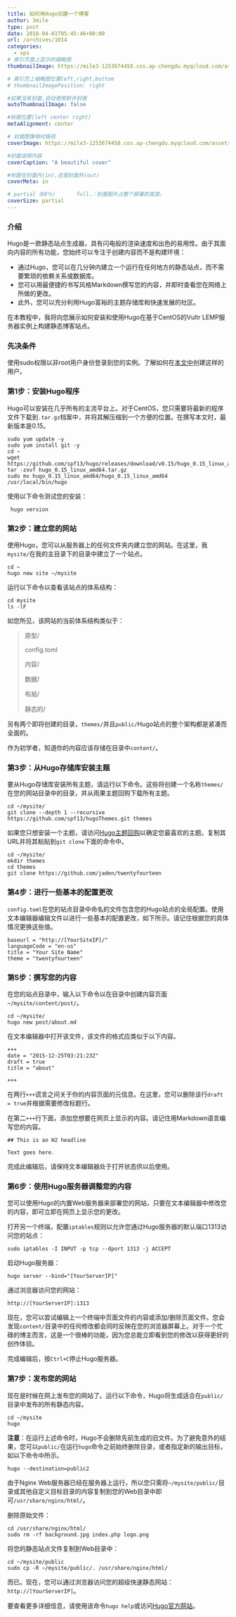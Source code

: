 ```yaml
---
title: 如何用Hugo创建一个博客
author: 3mile
type: post
date: 2018-04-01T05:45:46+00:00
url: /archives/1014
categories:
  - vps
# 索引页面上显示的缩略图
thumbnailImage: https://mile3-1253674458.cos.ap-chengdu.myqcloud.com/assets/cover/5.jpg

# 索引页上缩略图位置left,right,bottom
# thumbnailImagePosition: right

#如果没有封面,自动使用默许封面
autoThumbnailImage: false

#标题位置(left center right)
metaAlignment: center

# 封面图像相对路径
coverImage: https://mile3-1253674458.cos.ap-chengdu.myqcloud.com/assets/cover/5.jpg

#封面说明内容
coverCaption: "A beautiful cover"

#标题在封面内(in),还是封面外(out)
coverMeta: in

# partial（60％）		full，：封面图片占整个屏幕的高度。
coverSize: partial
---
```


### 介绍

Hugo是一款静态站点生成器，具有闪电般的渲染速度和出色的易用性。由于其面向内容的所有功能，您始终可以专注于创建内容而不是构建环境：

  * 通过Hugo，您可以在几分钟内建立一个运行在任何地方的静态站点，而不需要繁琐的依赖关系或数据库。
  * 您可以用最便捷的书写风格Markdown撰写您的内容，并即时查看您在网络上所做的更改。
  * 此外，您可以充分利用Hugo富裕的主题存储库和快速发展的社区。

在本教程中，我将向您展示如何安装和使用Hugo在基于CentOS的Vultr LEMP服务器实例上构建静态博客站点。

### 先决条件

使用sudo权限以非root用户身份登录到您的实例。了解如何在[本文中][1]创建这样的用户。

### 第1步：安装Hugo程序

Hugo可以安装在几乎所有的主流平台上。对于CentOS，您只需要将最新的程序文件下载到`.tar.gz`档案中，并将其解压缩到一个方便的位置。在撰写本文时，最新版本是0.15。

    sudo yum update -y
    sudo yum install git -y
    cd ~
    wget https://github.com/spf13/hugo/releases/download/v0.15/hugo_0.15_linux_amd64.tar.gz
    tar -zxvf hugo_0.15_linux_amd64.tar.gz
    sudo mv hugo_0.15_linux_amd64/hugo_0.15_linux_amd64 /usr/local/bin/hugo
    

使用以下命令测试您的安装：

     hugo version
    

### 第2步：建立您的网站

使用Hugo，您可以从服务器上的任何文件夹内建立您的网站。在这里，我`mysite/`在我的主目录下的目录中建立了一个站点。

    cd ~
    hugo new site ~/mysite
    

运行以下命令以查看该站点的体系结构：

    cd mysite
    ls -lF
    

如您所见，该网站的当前体系结构类似于：

> 原型/
> 
> config.toml
> 
> 内容/
> 
> 数据/
> 
> 布局/
> 
> 静态的/

另有两个即将创建的目录，`themes/`并且`public/`Hugo站点的整个架构都是紧凑而全面的。

作为初学者，知道你的内容应该存储在目录中`content/`。

### 第3步：从Hugo存储库安装主题

要从Hugo存储库安装所有主题，请运行以下命令。这些将创建一个名称`themes/`在您的网站目录中的目录，并从雨果主题回购下载所有主题。

    cd ~/mysite/
    git clone --depth 1 --recursive https://github.com/spf13/hugoThemes.git themes
    

如果您只想安装一个主题，请访问[Hugo主题回购][2]以确定您最喜欢的主题。复制其URL并将其粘贴到`git clone`下面的命令中。

    cd ~/mysite/
    mkdir themes
    cd themes
    git clone https://github.com/jaden/twentyfourteen
    

### 第4步：进行一些基本的配置更改

`config.toml`在您的站点目录中命名的文件包含您的Hugo站点的全局配置。使用文本编辑器编辑文件以进行一些基本的配置更改，如下所示。请记住根据您的具体情况更换这些值。

    baseurl = "http://[YourSiteIP]/"
    languageCode = "en-us"
    title = "Your Site Name"
    theme = "twentyfourteen"
    

### 第5步：撰写您的内容

在您的站点目录中，输入以下命令以在目录中创建内容页面`~/mysite/content/post/`。

    cd ~/mysite/
    hugo new post/about.md
    

在文本编辑器中打开该文件，该文件的格式应类似于以下内容。

    +++
    date = "2015-12-25T03:21:23Z"
    draft = true
    title = "about"
    
    +++
    

在两行`+++`谎言之间关于你的内容页面的元信息。在这里，您可以删除该行`draft = true`并根据需要修改标题行。

在第二`+++`行下面，添加您想要在网页上显示的内容。请记住用Markdown语言编写您的内容。

    ## This is an H2 headline
    
    Text goes here.
    

完成此编辑后，请保持文本编辑器处于打开状态供以后使用。

### 第6步：使用Hugo服务器调整您的内容

您可以使用Hugo的内置Web服务器来部署您的网站，只要在文本编辑器中修改您的内容，即可立即在网页上显示您的更改。

打开另一个终端，配置`iptables`规则以允许您通过Hugo服务器的默认端口1313访问您的站点：

    sudo iptables -I INPUT -p tcp --dport 1313 -j ACCEPT
    

启动Hugo服务器：

    hugo server --bind="[YourServerIP]"
    

通过浏览器访问您的网站：

    http://[YourServerIP]:1313
    

现在，您可以尝试编辑上一个终端中页面文件的内容或添加/删除页面文件。您会发现`content/`目录中的任何修改都会同时反映在您的浏览器屏幕上。对于一个忙碌的博主而言，这是一个很棒的功能，因为您总能立即看到您的修改以获得更好的创作体验。

完成编辑后，按`Ctrl+C`停止Hugo服务器。

### 第7步：发布您的网站

现在是时候在网上发布您的网站了。运行以下命令，Hugo将生成适合在`public/`目录中发布的所有静态内容。

    cd ~/mysite
    hugo
    

**注意**：在运行上述命令时，Hugo不会删除先前生成的旧文件。为了避免意外的结果，您可以`public/`在运行`hugo`命令之前始终删除目录，或者指定新的输出目标，如以下命令中所示。

    hugo --destination=public2
    

由于Nginx Web服务器已经在服务器上运行，所以您只需将`~/mysite/public/`目录或其他自定义目标目录的内容复制到您的Web目录中即可`/usr/share/nginx/html/`。

删除原始文件：

    cd /usr/share/nginx/html/
    sudo rm -rf background.jpg index.php logo.png
    

将您的静态站点文件复制到Web目录中：

    cd ~/mysite/public
    sudo cp -R ~/mysite/public/. /usr/share/nginx/html/
    

而已。现在，您可以通过浏览器访问您的超级快速静态网站：`http://[YourServerIP]`。

要查看更多详细信息，请使用该命令`hugo help`或访问[Hugo官方网站][3]。

 [1]: https://www.vultr.com/docs/hot-backups-with-percona-xtrabackup-on-the-one-click-wordpress-app
 [2]: http://themes.gohugo.io/
 [3]: http://gohugo.io/